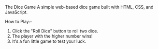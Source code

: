 The Dice Game
A simple web-based dice game built with HTML, CSS, and JavaScript.

How to Play:-
1. Click the "Roll Dice" button to roll two dice.
2. The player with the higher number wins!
3. It's a fun little game to test your luck.
